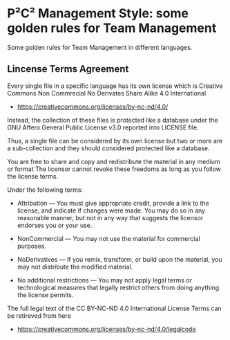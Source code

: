 # P²C² Management Style: some golden rules for Team Management

Some golden rules for Team Management in different languages.

## Lincense Terms Agreement

Every single file in a specific language has its own license which is Creative Commons Non Commrecial No Derivates Share Alike 4.0 International

- https://creativecommons.org/licenses/by-nc-nd/4.0/

Instead, the collection of these files is protected like a database under the GNU Affero General Public License v3.0 reported into LICENSE file.

Thus, a single file can be considered by its own license but two or more are a sub-collection and they should considered protected like a database.

You are free to share and copy and redistribute the material in any medium or format
The licensor cannot revoke these freedoms as long as you follow the license terms.

Under the following terms:

 * Attribution — You must give appropriate credit, provide a link to the license, and indicate if changes were made. You may do so in any reasonable manner, but not in any way that suggests the licensor endorses you or your use.

 * NonCommercial — You may not use the material for commercial purposes.

 * NoDerivatives — If you remix, transform, or build upon the material, you may not distribute the modified material.

 * No additional restrictions — You may not apply legal terms or technological measures that legally restrict others from doing anything the license permits.
 
The full legal text of the CC BY-NC-ND 4.0 International License Terms can be retireved from here

- https://creativecommons.org/licenses/by-nc-nd/4.0/legalcode
